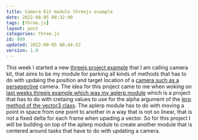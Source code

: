 ```yaml
---
title: Camera Kit module threejs example
date: 2022-08-05 08:32:00
tags: [three.js]
layout: post
categories: three.js
id: 999
updated: 2022-08-05 08:44:52
version: 1.0
---
```


This week I started a new [threejs project example](/2021/02/19/threejs-examples/) that I am calling camera kit, that aims to be my module for parking all kinds of methods that has to do with updaing the position and target location of a [camera such as a persepective](/2018/04/07/threejs-camera-perspective/) camera. The idea for this project came to me when woking on [last weeks threejs example which was my aplerp module](/2022/07/29/threejs-examples-aplerp/) which is a project that has to do with cretaing values to use for the alpha argument of the [lerp method of the vector3 class](/2022/05/17/threejs-vector3-lerp/). The aplerp module has to do with moving a point in space from one point to another in a way that is not so linear, that is not a fixed delta for each frame when upading a vector. So for this project I will be building on top of the aplerp module to create another module that is centered around tasks that have to do with updating a camera.


<!-- more -->
